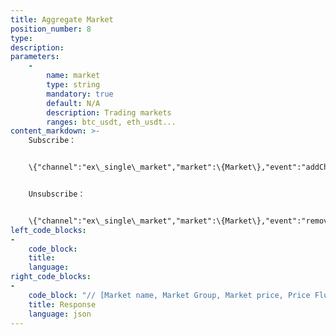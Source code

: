 ```yaml
---
title: Aggregate Market
position_number: 8
type:
description:
parameters:
    -
        name: market
        type: string
        mandatory: true
        default: N/A
        description: Trading markets
        ranges: btc_usdt, eth_usdt...
content_markdown: >-
    Subscribe：


    \{"channel":"ex\_single\_market","market":\{Market\},"event":"addChannel"\}


    Unsubscribe：


    \{"channel":"ex\_single\_market","market":\{Market\},"event":"removeChannel"\}
left_code_blocks:
-
    code_block:
    title:
    language:
right_code_blocks:
-
    code_block: "// [Market name, Market Group, Market price, Price Fluctuation Limit, Highest Price, Lowest Price, Volume, Turnover]\r\n{\r\n    \"code\":200,\r\n    \"data\":{\r\n        \"market\":\"eth_usdt\",\r\n        \"records\":[[\"eth_usdt\",1,101.00,1.98,101.00,101.00,4.0000,404.000000]],\r\n        \"channel\":\"ex_single_market\"\r\n    },\r\n    \"info\":\"success\"\r\n}"
    title: Response
    language: json
---
```

